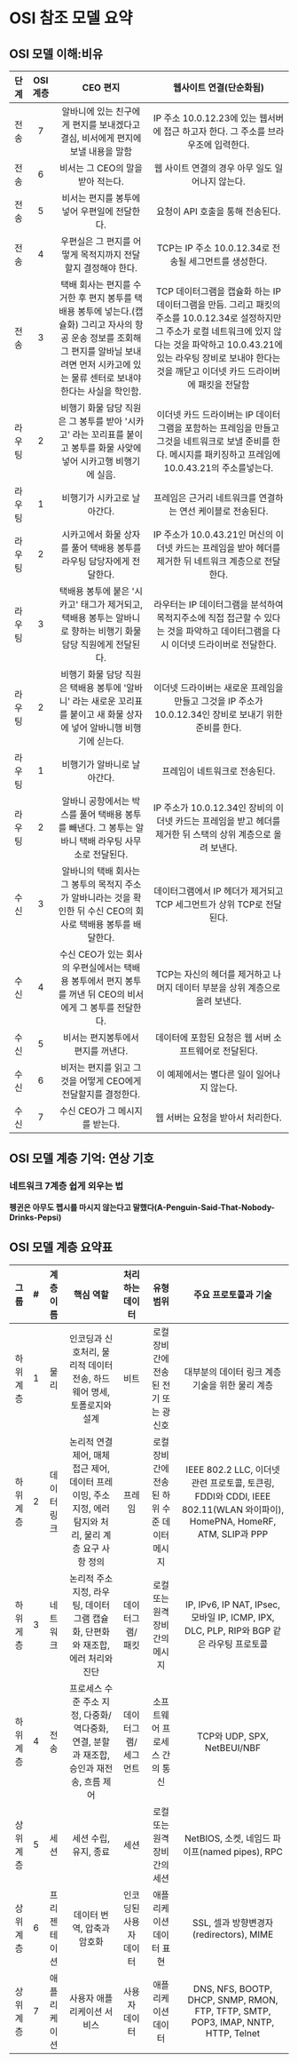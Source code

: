 # OSI 참조 모델 요약

## OSI 모델 이해:비유

| 단계 | OSI 계층 | CEO 편지 | 웹사이트 연결(단순화됨) |
|:----:|:-------:|:--------:|:---------------------:|
| 전송 |    7    | 알바니에 있는 친구에게 편지를 보내겠다고 결심, 비서에게 편지에 보낼 내용을 말함 | IP 주소 10.0.12.23에 있는 웹서버에 접근 하고자 한다. 그 주소를 브라우조에 입력한다. |
| 전송 |    6    | 비서는 그 CEO의 말을 받아 적는다. | 웹 사이트 연결의 경우 아무 일도 일어나지 않는다. |
| 전송 |    5    | 비서는 편지를 봉투에 넣어 우편일에 전달한다. | 요청이 API 호출을 통해 전송된다. |
| 전송 |    4    | 우편실은 그 편지를 어떻게 목적지까지 전달할지 결정해야 한다. | TCP는 IP 주소 10.0.12.34로 전송될 세그먼트를 생성한다. |
| 전송 |    3    | 택배 회사는 편지를 수거한 후 편지 봉투를 택배용 봉투에 넣는다.(캡슐화) 그리고 자사의 항공 운송 정보를 조회해 그 편지를 알바닐 보내려면 먼저 시카고에 있는 물류 센터로 보내야 한다는 사실을 학인함. | TCP 데이터그램을 캡슐화 하는 IP 데이터그램을 만듬. 그리고 패킷의 주소를 10.0.12.34로 설정하지만 그 주소가 로컬 네트워크에 있지 않다는 것을 파악하고 10.0.43.21에 있는 라우팅 장비로 보내야 한다는 것을 깨닫고 이더넷 카드 드라이버에 패킷을 전달함 |
|라우팅|    2    | 비행기 화물 담당 직원은 그 봉투를 받아 '시카고' 라는 꼬리표를 붙이고 봉투를 화물 사앚에 넣어 시카고행 비행기에 실음. | 이더넷 카드 드라이버는 IP 데이터그램을 포함하는 프레임을 만들고 그것을 네트워크로 보낼 준비를 한다. 메시지를 패키징하고 프레임에 10.0.43.21의 주소를넣는다.
|라우팅|    1    | 비행기가 시카고로 날아간다. | 프레임은 근거리 네트워크를 연결하는 연선 케이블로 전송된다. |
|라우팅|    2    | 시카고에서 화물 상자를 풀어 택배용 봉투를 라우팅 담당자에게 전달한다. | IP 주소가 10.0.43.21인 머신의 이더넷 카드는 프레임을 받아 헤더를 제거한 뒤 네트워크 계층으로 전달한다. |
|라우팅|    3    | 택배용 봉투에 붙은 '시카고' 태그가 제거되고, 택배용 봉투는 알바니로 향하는 비행기 화물 담당 직원에게 전달된다. | 라우터는 IP 데이터그램을 분석하여 목적지주소에 직접 접근할 수 있다는 것을 파악하고 데이터그램을 다시 이더넷 드라이버로 전달한다. |
|라우팅|    2    | 비행기 화물 담당 직원은 택배용 봉투에 '알바니' 라는 새로운 꼬리표를 붙이고 새 화물 상자에 넣어 알바니행 비행기에 싣는다. | 이더넷 드라이버는 새로운 프레임을 만들고 그것을 IP 주소가 10.0.12.34인 장비로 보내기 위한 준비를 한다.|
|라우팅|    1    | 비행기가 알바니로 날아간다. | 프레임이 네트워크로 전송된다. |
|라우팅|    2    | 알바니 공항에서는 박스를 풀어 택배용 봉투를 빼낸다. 그 봉투는 알바니 택배 라우팅 사무소로 전달된다. | IP 주소가 10.0.12.34인 장비의 이더넷 카드는 프레임을 받고 헤더를 제거한 뒤 스택의 상위 계층으로 올려 보낸다. |
| 수신 |    3    | 알바니의 택배 회사는 그 봉투의 목적지 주소가 알바니라는 것을 확인한 뒤 수신 CEO의 회사로 택배용 봉투를 배달한다. | 데이터그램에서 IP 헤더가 제거되고 TCP 세그먼트가 상위 TCP로 전달된다. |
| 수신 |    4    | 수신 CEO가 있는 회사의 우편실에서는 택배용 봉투에서 편지 봉투를 꺼낸 뒤 CEO의 비서에게 그 봉투를 전달한다. | TCP는 자신의 헤더를 제거하고 나머지 데이터 부분을 상위 계층으로 올려 보낸다. |
| 수신 |    5    | 비서는 편지봉투에서 편지를 꺼낸다. | 데이터에 포함된 요청은 웹 서버 소프트웨어로 전달된다. |
| 수신 |    6    | 비저는 편지를 읽고 그것을 어떻게 CEO에게 전달할지를 결정한다. | 이 예제에서는 별다른 일이 일어나지 않는다. |
| 수신 |    7    | 수신 CEO가 그 메시지를 받는다. | 웹 서버는 요청을 받아서 처리한다. |

## OSI 모델 계층 기억: 연상 기호

### 네트워크 7계층 쉽게 외우는 법
**펭귄은 아무도 펩시를 마시지 않는다고 말했다(A-Penguin-Said-That-Nobody-Drinks-Pepsi)**

## OSI 모델 계층 요약표

| 그룹 | # | 계층 이름 | 핵심 역할 | 처리하는 데이터 | 유형 범위 | 주요 프로토콜과 기술 |
|:---:|:--:|:--------:|:--------:|:--------------:|:--------:|:-------------------:|
| 하위 계층 | 1 | 물리 | 인코딩과 신호처리, 물리적 데이터 전송, 하드웨어 명세, 토폴로지와 설계 | 비트 | 로컬 장비 간에 전송된 전기 또는 광 신호 | 대부분의 데이터 링크 계층 기술을 위한 물리 계층 |
| 하위 계층 | 2 | 데이터 링크 | 논리적 연결 제어, 매체 접근 제어, 데이터 프레이밍, 주소지정, 에러 탐지와 처리, 물리 계층 요구 사항 정의 | 프레임 | 로컬 장비 간에 전송된 하위 수준 데이터 메시지 | IEEE 802.2 LLC, 이더넷 관련 프로토콜, 토큰링, FDDI와 CDDI, IEEE 802.11(WLAN 와이파이), HomePNA, HomeRF, ATM, SLIP과 PPP|
| 하위 게층 | 3 | 네트워크 | 논리적 주소 지정, 라우팅, 데이터그램 캡슐화, 단편화와 재조합, 에러 처리와 진단 | 데이터그램/패킷 | 로컬 또는 원격 장비 간의 메시지 | IP, IPv6, IP NAT, IPsec, 모바일 IP, ICMP, IPX, DLC, PLP, RIP와 BGP 같은 라우팅 프로토콜 |
| 하위 계층 | 4 | 전송 | 프로세스 수준 주소 지정, 다중화/역다중화, 연결, 분할과 재조합, 승인과 재전송, 흐름 제어 | 데이터그램/세그먼트 | 소프트웨어 프로세스 간의 통신 | TCP와 UDP, SPX, NetBEUI/NBF |
| 상위 계층 | 5 | 세션 | 세션 수립, 유지, 종료 | 세션 | 로컬 또는 원격 장비 간의 세션 | NetBIOS, 소켓, 네임드 파이프(named pipes), RPC |
| 상위 계층 | 6 | 프리젠테이션 | 데이터 번역, 압축과 암호화 | 인코딩된 사용자 데이터 | 애플리케이션 데이터 표현 | SSL, 셀과 방향변경자(redirectors), MIME |
| 상위 계층 | 7 | 애플리케이션 | 사용자 애플리케이션 서비스 | 사용자 데이터 | 애플리케이션 데이터 | DNS, NFS, BOOTP, DHCP, SNMP, RMON, FTP, TFTP, SMTP, POP3, IMAP, NNTP, HTTP, Telnet |